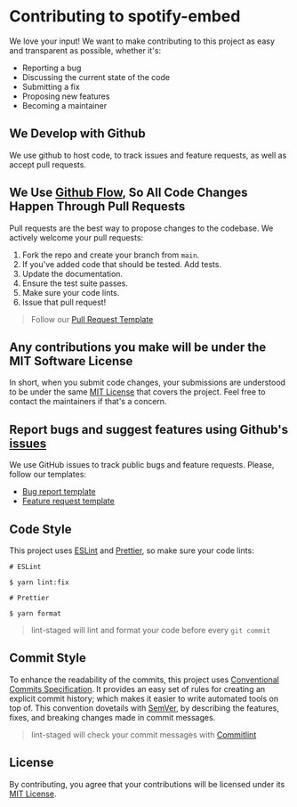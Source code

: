 # Contributing to spotify-embed

We love your input! We want to make contributing to this project as easy and transparent as possible, whether it's:

- Reporting a bug
- Discussing the current state of the code
- Submitting a fix
- Proposing new features
- Becoming a maintainer

## We Develop with Github

We use github to host code, to track issues and feature requests, as well as accept pull requests.

## We Use [Github Flow](https://guides.github.com/introduction/flow/index.html), So All Code Changes Happen Through Pull Requests

Pull requests are the best way to propose changes to the codebase. We actively welcome your pull requests:

1. Fork the repo and create your branch from `main`.
2. If you've added code that should be tested. Add tests.
3. Update the documentation.
4. Ensure the test suite passes.
5. Make sure your code lints.
6. Issue that pull request!

> Follow our [Pull Request Template]()

## Any contributions you make will be under the MIT Software License

In short, when you submit code changes, your submissions are understood to be under the same [MIT License](https://github.com/Gabb-c/spotify-embed/blob/main/LICENSE) that covers the project. Feel free to contact the maintainers if that's a concern.

## Report bugs and suggest features using Github's [issues](https://github.com/Gabb-c/spotify-embed/issues)

We use GitHub issues to track public bugs and feature requests. Please, follow our templates:

- [Bug report template]()
- [Feature request template]()

## Code Style

This project uses [ESLint](https://eslint.org/) and [Prettier](https://prettier.io/), so make sure your code lints:

```
# ESLint

$ yarn lint:fix

# Prettier

$ yarn format
```

> lint-staged will lint and format your code before every `git commit`

## Commit Style

To enhance the readability of the commits, this project uses [Conventional Commits Specification](https://www.conventionalcommits.org/en/v1.0.0/).
It provides an easy set of rules for creating an explicit commit history; which makes it easier to write automated tools on top of. This convention dovetails with [SemVer](https://semver.org/), by describing the features, fixes, and breaking changes made in commit messages.

> lint-staged will check your commit messages with [Commitlint](https://github.com/conventional-changelog/commitlint)

## License

By contributing, you agree that your contributions will be licensed under its [MIT License](https://github.com/Gabb-c/spotify-embed/blob/main/LICENSE).

